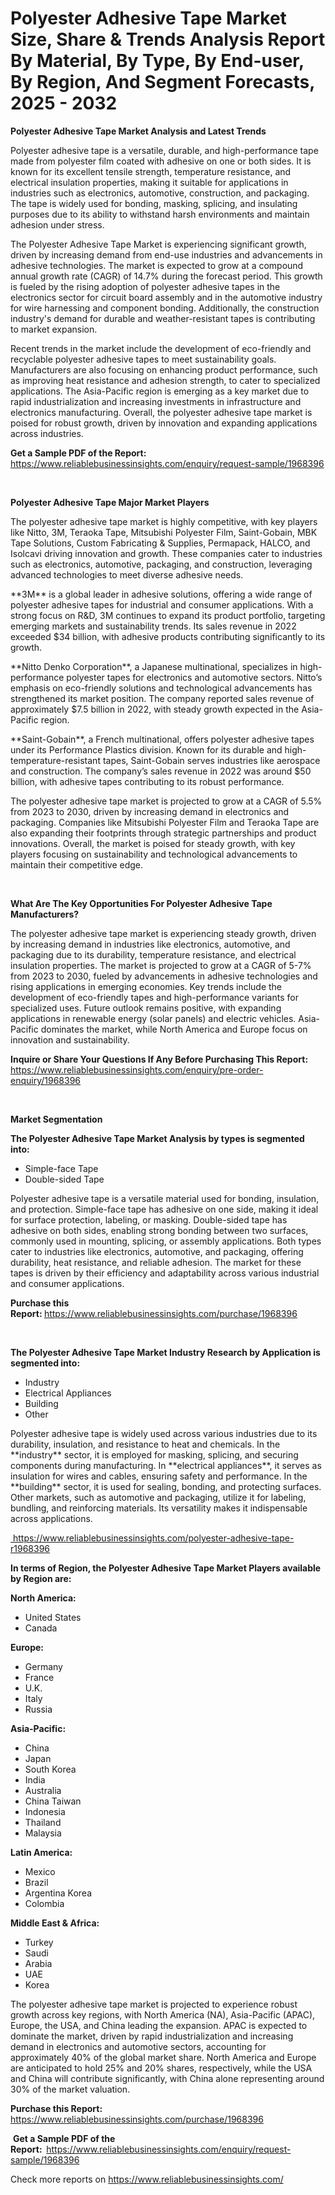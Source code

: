 <p><h1>Polyester Adhesive Tape Market Size, Share & Trends Analysis Report By Material, By Type, By End-user, By Region, And Segment Forecasts, 2025 - 2032</h1></p><p><strong>Polyester Adhesive Tape Market Analysis and Latest Trends</strong></p>
<p><p>Polyester adhesive tape is a versatile, durable, and high-performance tape made from polyester film coated with adhesive on one or both sides. It is known for its excellent tensile strength, temperature resistance, and electrical insulation properties, making it suitable for applications in industries such as electronics, automotive, construction, and packaging. The tape is widely used for bonding, masking, splicing, and insulating purposes due to its ability to withstand harsh environments and maintain adhesion under stress.</p><p>The Polyester Adhesive Tape Market is experiencing significant growth, driven by increasing demand from end-use industries and advancements in adhesive technologies. The market is expected to grow at a compound annual growth rate (CAGR) of 14.7% during the forecast period. This growth is fueled by the rising adoption of polyester adhesive tapes in the electronics sector for circuit board assembly and in the automotive industry for wire harnessing and component bonding. Additionally, the construction industry's demand for durable and weather-resistant tapes is contributing to market expansion.</p><p>Recent trends in the market include the development of eco-friendly and recyclable polyester adhesive tapes to meet sustainability goals. Manufacturers are also focusing on enhancing product performance, such as improving heat resistance and adhesion strength, to cater to specialized applications. The Asia-Pacific region is emerging as a key market due to rapid industrialization and increasing investments in infrastructure and electronics manufacturing. Overall, the polyester adhesive tape market is poised for robust growth, driven by innovation and expanding applications across industries.</p></p>
<p><strong>Get a Sample PDF of the Report:&nbsp;</strong> <a href="https://www.reliablebusinessinsights.com/enquiry/request-sample/1968396?utm_campaign=1950&utm_medium=2&utm_source=Github&utm_content=ia&utm_term=25012025&utm_id=polyester-adhesive-tape">https://www.reliablebusinessinsights.com/enquiry/request-sample/1968396</a></p>
<p>&nbsp;</p>
<p><strong>Polyester Adhesive Tape Major Market Players</strong></p>
<p><p>The polyester adhesive tape market is highly competitive, with key players like Nitto, 3M, Teraoka Tape, Mitsubishi Polyester Film, Saint-Gobain, MBK Tape Solutions, Custom Fabricating & Supplies, Permapack, HALCO, and Isolcavi driving innovation and growth. These companies cater to industries such as electronics, automotive, packaging, and construction, leveraging advanced technologies to meet diverse adhesive needs.</p><p>**3M** is a global leader in adhesive solutions, offering a wide range of polyester adhesive tapes for industrial and consumer applications. With a strong focus on R&D, 3M continues to expand its product portfolio, targeting emerging markets and sustainability trends. Its sales revenue in 2022 exceeded $34 billion, with adhesive products contributing significantly to its growth.</p><p>**Nitto Denko Corporation**, a Japanese multinational, specializes in high-performance polyester tapes for electronics and automotive sectors. Nitto’s emphasis on eco-friendly solutions and technological advancements has strengthened its market position. The company reported sales revenue of approximately $7.5 billion in 2022, with steady growth expected in the Asia-Pacific region.</p><p>**Saint-Gobain**, a French multinational, offers polyester adhesive tapes under its Performance Plastics division. Known for its durable and high-temperature-resistant tapes, Saint-Gobain serves industries like aerospace and construction. The company’s sales revenue in 2022 was around $50 billion, with adhesive tapes contributing to its robust performance.</p><p>The polyester adhesive tape market is projected to grow at a CAGR of 5.5% from 2023 to 2030, driven by increasing demand in electronics and packaging. Companies like Mitsubishi Polyester Film and Teraoka Tape are also expanding their footprints through strategic partnerships and product innovations. Overall, the market is poised for steady growth, with key players focusing on sustainability and technological advancements to maintain their competitive edge.</p></p>
<p>&nbsp;</p>
<p><strong>What Are The Key Opportunities For Polyester Adhesive Tape Manufacturers?</strong></p>
<p><p>The polyester adhesive tape market is experiencing steady growth, driven by increasing demand in industries like electronics, automotive, and packaging due to its durability, temperature resistance, and electrical insulation properties. The market is projected to grow at a CAGR of 5-7% from 2023 to 2030, fueled by advancements in adhesive technologies and rising applications in emerging economies. Key trends include the development of eco-friendly tapes and high-performance variants for specialized uses. Future outlook remains positive, with expanding applications in renewable energy (solar panels) and electric vehicles. Asia-Pacific dominates the market, while North America and Europe focus on innovation and sustainability.</p></p>
<p><strong>Inquire or Share Your Questions If Any Before Purchasing This Report:</strong> <a href="https://www.reliablebusinessinsights.com/enquiry/pre-order-enquiry/1968396?utm_campaign=1950&utm_medium=2&utm_source=Github&utm_content=ia&utm_term=25012025&utm_id=polyester-adhesive-tape">https://www.reliablebusinessinsights.com/enquiry/pre-order-enquiry/1968396</a></p>
<p>&nbsp;</p>
<p><strong>Market Segmentation</strong></p>
<p><strong>The Polyester Adhesive Tape Market Analysis by types is segmented into:</strong></p>
<p><ul><li>Simple-face Tape</li><li>Double-sided Tape</li></ul></p>
<p><p>Polyester adhesive tape is a versatile material used for bonding, insulation, and protection. Simple-face tape has adhesive on one side, making it ideal for surface protection, labeling, or masking. Double-sided tape has adhesive on both sides, enabling strong bonding between two surfaces, commonly used in mounting, splicing, or assembly applications. Both types cater to industries like electronics, automotive, and packaging, offering durability, heat resistance, and reliable adhesion. The market for these tapes is driven by their efficiency and adaptability across various industrial and consumer applications.</p></p>
<p><strong>Purchase this Report:&nbsp;</strong><a href="https://www.reliablebusinessinsights.com/purchase/1968396?utm_campaign=1950&utm_medium=2&utm_source=Github&utm_content=ia&utm_term=25012025&utm_id=polyester-adhesive-tape">https://www.reliablebusinessinsights.com/purchase/1968396</a></p>
<p>&nbsp;</p>
<p><strong>The Polyester Adhesive Tape Market Industry Research by Application is segmented into:</strong></p>
<p><ul><li>Industry</li><li>Electrical Appliances</li><li>Building</li><li>Other</li></ul></p>
<p><p>Polyester adhesive tape is widely used across various industries due to its durability, insulation, and resistance to heat and chemicals. In the **industry** sector, it is employed for masking, splicing, and securing components during manufacturing. In **electrical appliances**, it serves as insulation for wires and cables, ensuring safety and performance. In the **building** sector, it is used for sealing, bonding, and protecting surfaces. Other markets, such as automotive and packaging, utilize it for labeling, bundling, and reinforcing materials. Its versatility makes it indispensable across applications.</p></p>
<p><a href="https://www.reliablebusinessinsights.com/polyester-adhesive-tape-r1968396?utm_campaign=1950&utm_medium=2&utm_source=Github&utm_content=ia&utm_term=25012025&utm_id=polyester-adhesive-tape">&nbsp;https://www.reliablebusinessinsights.com/polyester-adhesive-tape-r1968396</a></p>
<p><strong>In terms of Region, the Polyester Adhesive Tape Market Players available by Region are:</strong></p>
<p>
    <p> <strong> North America: </strong>
        <ul>
            <li>United States</li>
            <li>Canada</li>
        </ul>
        </p> 
    <p> <strong> Europe: </strong>
        <ul>
            <li>Germany</li>
            <li>France</li>
            <li>U.K.</li>
            <li>Italy</li>
            <li>Russia</li>
        </ul>
        </p> 
    <p> <strong> Asia-Pacific: </strong>
        <ul>
            <li>China</li>
            <li>Japan</li>
            <li>South Korea</li>
            <li>India</li>
            <li>Australia</li>
            <li>China Taiwan</li>
            <li>Indonesia</li>
            <li>Thailand</li>
            <li>Malaysia</li>
        </ul>
        </p> 
    <p> <strong> Latin America: </strong>
        <ul>
            <li>Mexico</li>
            <li>Brazil</li>
            <li>Argentina Korea</li>
            <li>Colombia</li>
        </ul>
        </p> 
    <p> <strong> Middle East & Africa: </strong>
        <ul>
            <li>Turkey</li>
            <li>Saudi</li>
            <li>Arabia</li>
            <li>UAE</li>
            <li>Korea</li>
        </ul>
    </p>
    </p>
<p><p>The polyester adhesive tape market is projected to experience robust growth across key regions, with North America (NA), Asia-Pacific (APAC), Europe, the USA, and China leading the expansion. APAC is expected to dominate the market, driven by rapid industrialization and increasing demand in electronics and automotive sectors, accounting for approximately 40% of the global market share. North America and Europe are anticipated to hold 25% and 20% shares, respectively, while the USA and China will contribute significantly, with China alone representing around 30% of the market valuation.</p></p>
<p><strong>Purchase this Report: </strong><a href="https://www.reliablebusinessinsights.com/purchase/1968396?utm_campaign=1950&utm_medium=2&utm_source=Github&utm_content=ia&utm_term=25012025&utm_id=polyester-adhesive-tape">https://www.reliablebusinessinsights.com/purchase/1968396</a></p>
<p>&nbsp;<strong>Get a Sample PDF of the Report:&nbsp;&nbsp;</strong><a href="https://www.reliablebusinessinsights.com/enquiry/request-sample/1968396?utm_campaign=1950&utm_medium=2&utm_source=Github&utm_content=ia&utm_term=25012025&utm_id=polyester-adhesive-tape">https://www.reliablebusinessinsights.com/enquiry/request-sample/1968396</a></p>
<p><strong></strong></p>
<p>Check more reports on <a href="https://www.reliablebusinessinsights.com/?utm_campaign=1950&utm_medium=2&utm_source=Github&utm_content=ia&utm_term=25012025&utm_id=polyester-adhesive-tape">https://www.reliablebusinessinsights.com/</a></p>